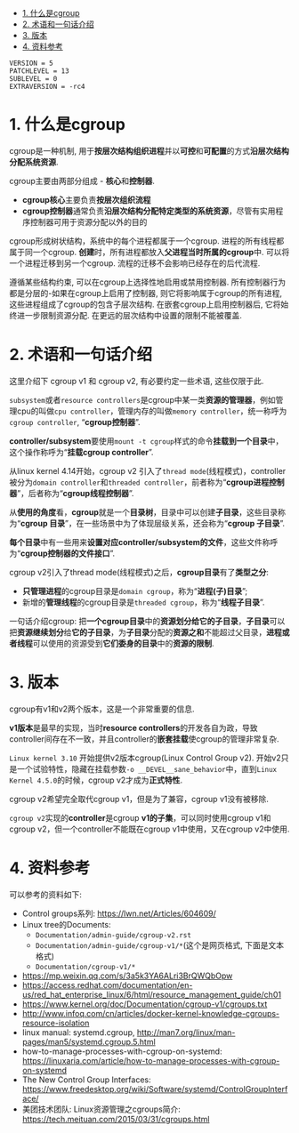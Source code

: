 
<!-- @import "[TOC]" {cmd="toc" depthFrom=1 depthTo=6 orderedList=false} -->

<!-- code_chunk_output -->

- [1. 什么是cgroup](#1-什么是cgroup)
- [2. 术语和一句话介绍](#2-术语和一句话介绍)
- [3. 版本](#3-版本)
- [4. 资料参考](#4-资料参考)

<!-- /code_chunk_output -->

```
VERSION = 5
PATCHLEVEL = 13
SUBLEVEL = 0
EXTRAVERSION = -rc4
```
# 1. 什么是cgroup

cgroup是一种机制, 用于**按层次结构组织进程**并以**可控**和**可配置**的方式**沿层次结构分配系统资源**. 

cgroup主要由两部分组成 - **核心**和**控制器**. 

* **cgroup核心**主要负责**按层次组织流程**
* **cgroup控制器**通常负责**沿层次结构分配特定类型的系统资源**，尽管有实用程序控制器可用于资源分配以外的目的

cgroup形成树状结构，系统中的每个进程都属于一个cgroup. 进程的所有线程都属于同一个cgroup. **创建**时，所有进程都放入**父进程当时所属的cgroup**中. 可以将一个进程迁移到另一个cgroup. 流程的迁移不会影响已经存在的后代流程. 

遵循某些结构约束, 可以在cgroup上选择性地启用或禁用控制器. 所有控制器行为都是分层的-如果在cgroup上启用了控制器, 则它将影响属于cgroup的所有进程, 这些进程组成了cgroup的包含子层次结构. 在嵌套cgroup上启用控制器后, 它将始终进一步限制资源分配. 在更远的层次结构中设置的限制不能被覆盖. 

# 2. 术语和一句话介绍

这里介绍下 cgroup v1 和 cgroup v2, 有必要约定一些术语, 这些仅限于此.

`subsystem`或者`resource controllers`是cgroup中某一类**资源的管理器**，例如管理cpu的叫做`cpu controller`，管理内存的叫做`memory controller`，统一称呼为`cgroup controller`, “**cgroup控制器**”. 

**controller/subsystem**要使用`mount -t cgroup`样式的命令**挂载到一个目录**中，这个操作称呼为“**挂载cgroup controller**”. 

从linux kernel 4.14开始，cgroup v2 引入了`thread mode`(线程模式)，controller被分为`domain controller`和`threaded controller`，前者称为“**cgroup进程控制器**”，后者称为“**cgroup线程控制器**”. 

从**使用的角度**看，**cgroup**就是一个**目录树**，目录中可以创建**子目录**，这些目录称为“**cgroup 目录**”，在一些场景中为了体现层级关系，还会称为“**cgroup 子目录**”. 

**每个目录**中有一些用来**设置对应controller/subsystem的文件**，这些文件称呼为“**cgroup控制器的文件接口**”. 

cgroup v2引入了thread mode(线程模式)之后，**cgroup目录**有了**类型之分**: 

* **只管理进程**的cgroup目录是`domain cgroup`，称为“**进程(子)目录**”; 
* 新增的**管理线程**的cgroup目录是`threaded cgroup`，称为“**线程子目录**”. 

一句话介绍cgroup: 把**一个cgroup目录**中的**资源划分给它的子目录**，**子目录**可以把**资源继续划分**给**它的子目录**，为**子目录**分配的**资源之和**不能超过父目录，**进程或者线程**可以使用的资源受到**它们委身的目录**中的**资源的限制**. 

# 3. 版本

cgroup有v1和v2两个版本，这是一个非常重要的信息. 

**v1版本**是最早的实现，当时**resource controllers**的开发各自为政，导致controller间存在不一致，并且controller的**嵌套挂载**使cgroup的管理非常复杂. 

`Linux kernel 3.10` 开始提供v2版本cgroup(Linux Control Group v2). 开始v2只是一个试验特性，隐藏在挂载参数`-o __DEVEL__sane_behavior`中，直到`Linux Kernel 4.5.0`的时候，cgroup v2才成为**正式特性**. 

cgroup v2希望完全取代cgroup v1，但是为了兼容，cgroup v1没有被移除. 

`cgroup v2`实现的**controller**是cgroup **v1的子集**，可以同时使用cgroup v1和cgroup v2，但一个controller不能既在cgroup v1中使用，又在cgroup v2中使用. 

# 4. 资料参考

可以参考的资料如下:

* Control groups系列: https://lwn.net/Articles/604609/
* Linux tree的Documents:
    * `Documentation/admin-guide/cgroup-v2.rst`
    * `Documentation/admin-guide/cgroup-v1/*`(这个是网页格式, 下面是文本格式)
    * `Documentation/cgroup-v1/*`
* https://mp.weixin.qq.com/s/3a5k3YA6ALri3BrQWQbOpw
* https://access.redhat.com/documentation/en-us/red_hat_enterprise_linux/6/html/resource_management_guide/ch01
* https://www.kernel.org/doc/Documentation/cgroup-v1/cgroups.txt
* http://www.infoq.com/cn/articles/docker-kernel-knowledge-cgroups-resource-isolation
* linux manual: systemd.cgroup, http://man7.org/linux/man-pages/man5/systemd.cgroup.5.html
* how-to-manage-processes-with-cgroup-on-systemd: https://linuxaria.com/article/how-to-manage-processes-with-cgroup-on-systemd
* The New Control Group Interfaces: https://www.freedesktop.org/wiki/Software/systemd/ControlGroupInterface/
* 美团技术团队: Linux资源管理之cgroups简介: https://tech.meituan.com/2015/03/31/cgroups.html